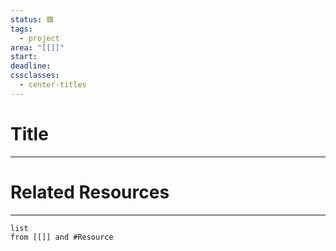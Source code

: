```yaml
---
status: 🟥
tags:
  - project
area: "[[]]"
start: 
deadline: 
cssclasses:
  - center-titles
---
```

# Title
---











# Related Resources
---
```dataview
list
from [[]] and #Resource 
```
